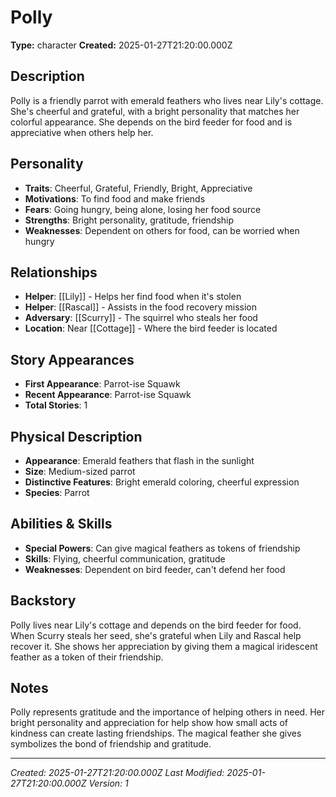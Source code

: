 # Polly

**Type:** character
**Created:** 2025-01-27T21:20:00.000Z

## Description

Polly is a friendly parrot with emerald feathers who lives near Lily's cottage. She's cheerful and grateful, with a bright personality that matches her colorful appearance. She depends on the bird feeder for food and is appreciative when others help her.

## Personality

- **Traits**: Cheerful, Grateful, Friendly, Bright, Appreciative
- **Motivations**: To find food and make friends
- **Fears**: Going hungry, being alone, losing her food source
- **Strengths**: Bright personality, gratitude, friendship
- **Weaknesses**: Dependent on others for food, can be worried when hungry

## Relationships

- **Helper**: [[Lily]] - Helps her find food when it's stolen
- **Helper**: [[Rascal]] - Assists in the food recovery mission
- **Adversary**: [[Scurry]] - The squirrel who steals her food
- **Location**: Near [[Cottage]] - Where the bird feeder is located

## Story Appearances

- **First Appearance**: Parrot-ise Squawk
- **Recent Appearance**: Parrot-ise Squawk
- **Total Stories**: 1

## Physical Description

- **Appearance**: Emerald feathers that flash in the sunlight
- **Size**: Medium-sized parrot
- **Distinctive Features**: Bright emerald coloring, cheerful expression
- **Species**: Parrot

## Abilities & Skills

- **Special Powers**: Can give magical feathers as tokens of friendship
- **Skills**: Flying, cheerful communication, gratitude
- **Weaknesses**: Dependent on bird feeder, can't defend her food

## Backstory

Polly lives near Lily's cottage and depends on the bird feeder for food. When Scurry steals her seed, she's grateful when Lily and Rascal help recover it. She shows her appreciation by giving them a magical iridescent feather as a token of their friendship.

## Notes

Polly represents gratitude and the importance of helping others in need. Her bright personality and appreciation for help show how small acts of kindness can create lasting friendships. The magical feather she gives symbolizes the bond of friendship and gratitude.

---
*Created: 2025-01-27T21:20:00.000Z*
*Last Modified: 2025-01-27T21:20:00.000Z*
*Version: 1*
